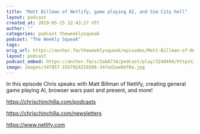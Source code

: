 ```yaml
---
title: "Matt Billman of Netlify, game playing AI, and Sim City hell"
layout: podcast
created_at: 2019-05-15 12:43:27 UTC
author: ""
categories: podcast theweeklysqueak
podcast: "The Weekly Squeak"
tags:
orig_url: https://anchor.fm/theweeklysqueak/episodes/Matt-Billman-of-Netlify--game-playing-AI--and-Sim-City-hell-e41kte
layout: podcast
podcast_embed: https://anchor.fm/s/2ab8734/podcast/play/3248494/https%3A%2F%2Fd3ctxlq1ktw2nl.cloudfront.net%2Fstaging%2F2019-4-15%2F14828855-44100-2-89246aab11b93.m4a
image: images/347957-1557924216506-347ed2aebbf0a.jpg
---
```

In this episode Chris speaks with Matt Billman of Netlify, creating general game playing AI, browser wars past and present, and more!

https://chrischinchilla.com/podcasts

https://chrischinchilla.com/newsletters

https://www.netlify.com
